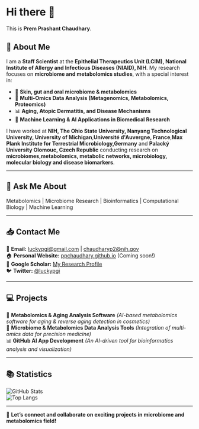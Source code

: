 # Hi there 👋  
This is **Prem Prashant Chaudhary**.  

## 👤 About Me  
I am a **Staff Scientist** at the **Epithelial Therapeutics Unit (LCIM), National Institute of Allergy and Infectious Diseases (NIAID), NIH**. My research focuses on **microbiome and metabolomics studies**, with a special interest in:  
- 🧬 **Skin, gut and oral microbiome & metabolomics**  
- 🔬 **Multi-Omics Data Analysis (Metagenomics, Metabolomics, Proteomics)**  
- 📊 **Aging, Atopic Dermatitis, and Disease Mechanisms**  
- 🤖 **Machine Learning & AI Applications in Biomedical Research**  

I have worked at **NIH, The Ohio State University, Nanyang Technological University, University of Michigan**,**Université d'Auvergne, France**,**Max Plank Institute for Terrestrial Microbiology,Germany** and **Palacký University Olomouc, Czech Republic** conducting research on **microbiomes,metabolomics, metabolic networks, microbiology, molecular biology and disease biomarkers**.  

---

## 💬 Ask Me About  
Metabolomics | Microbiome Research | Bioinformatics | Computational Biology | Machine Learning  

---

## 📥 Contact Me  
📩 **Email:** [luckypgi@gmail.com](mailto:luckypgi@gmail.com) | [chaudharyp2@nih.gov](mailto:chaudharyp2@nih.gov)  
🏠 **Personal Website:** [ppchaudhary.github.io](https://premchaudhary.github.io) (Coming soon!)  
🔬 **Google Scholar:** [My Research Profile](https://scholar.google.com/citations?user=6Nv2ql4AAAAJ)  
🐦 **Twitter:** [@luckypgi](https://twitter.com/luckypgi)  

---

## 💻 Projects  
🧬 **Metabolomics & Aging Analysis Software** *(AI-based metabolomics software for aging & reverse aging detection in cosmetics)*  
🦠 **Microbiome & Metabolomics Data Analysis Tools** *(Integration of multi-omics data for precision medicine)*  
📊 **GitHub AI App Development** *(An AI-driven tool for bioinformatics analysis and visualization)*  

---

## 📚 Statistics  
![GitHub Stats](https://github-readme-stats.vercel.app/api?username=ppchaudhary&show_icons=true&theme=radical)  
![Top Langs](https://github-readme-stats.vercel.app/api/top-langs/?username=ppchaudhary&layout=compact&theme=radical)  

---

🚀 **Let’s connect and collaborate on exciting projects in microbiome and metabolomics field!**  
